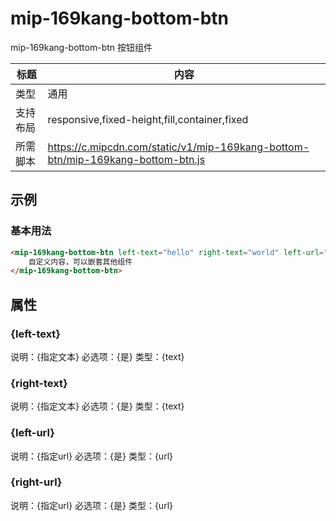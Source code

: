 # mip-169kang-bottom-btn

mip-169kang-bottom-btn 按钮组件

标题|内容
----|----
类型|通用
支持布局|responsive,fixed-height,fill,container,fixed
所需脚本|https://c.mipcdn.com/static/v1/mip-169kang-bottom-btn/mip-169kang-bottom-btn.js

## 示例

### 基本用法
```html
<mip-169kang-bottom-btn left-text="hello" right-text="world" left-url="https://www.example.com" right-url="https://www.example.com">
    自定义内容，可以嵌套其他组件
</mip-169kang-bottom-btn>
```

## 属性

### {left-text}

说明：{指定文本}
必选项：{是}
类型：{text}

### {right-text}

说明：{指定文本}
必选项：{是}
类型：{text}

### {left-url}

说明：{指定url}
必选项：{是}
类型：{url}

### {right-url}

说明：{指定url}
必选项：{是}
类型：{url}

